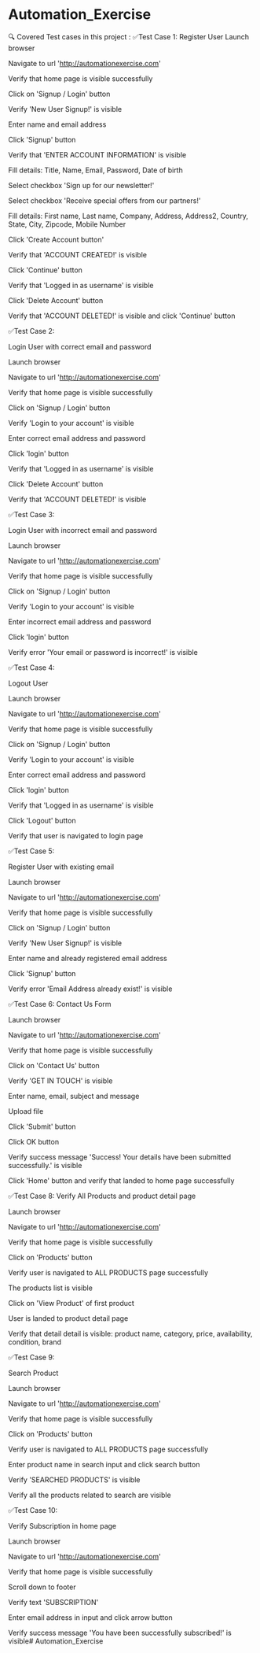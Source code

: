 # Automation_Exercise
🔍️ Covered Test cases in this project :
✅Test Case 1: Register User
Launch browser

Navigate to url 'http://automationexercise.com' 

Verify that home page is visible successfully

Click on 'Signup / Login' button

Verify 'New User Signup!' is visible

Enter name and email address

Click 'Signup' button 

Verify that 'ENTER ACCOUNT INFORMATION' is visible

Fill details: Title, Name, Email, Password, Date of birth

Select checkbox 'Sign up for our newsletter!'

Select checkbox 'Receive special offers from our partners!'

Fill details: First name, Last name, Company, Address, Address2, Country, State, City, Zipcode, Mobile Number

Click 'Create Account button' 

Verify that 'ACCOUNT CREATED!' is visible

Click 'Continue' button 

Verify that 'Logged in as username' is visible

Click 'Delete Account' button 

Verify that 'ACCOUNT DELETED!' is visible and click 'Continue' button

✅Test Case 2: 

Login User with correct email and password

Launch browser

Navigate to url 'http://automationexercise.com'

Verify that home page is visible successfully

Click on 'Signup / Login' button

Verify 'Login to your account' is visible

Enter correct email address and password

Click 'login' button

Verify that 'Logged in as username' is visible

Click 'Delete Account' button

Verify that 'ACCOUNT DELETED!' is visible

✅Test Case 3: 

Login User with incorrect email and password

Launch browser

Navigate to url 'http://automationexercise.com'

Verify that home page is visible successfully

Click on 'Signup / Login' button

Verify 'Login to your account' is visible

Enter incorrect email address and password

Click 'login' button

Verify error 'Your email or password is incorrect!' is visible

✅Test Case 4: 

Logout User

Launch browser

Navigate to url 'http://automationexercise.com'

Verify that home page is visible successfully

Click on 'Signup / Login' button

Verify 'Login to your account' is visible

Enter correct email address and password

Click 'login' button

Verify that 'Logged in as username' is visible

Click 'Logout' button

Verify that user is navigated to login page

✅Test Case 5: 

Register User with existing email

Launch browser

Navigate to url 'http://automationexercise.com'

Verify that home page is visible successfully

Click on 'Signup / Login' button

Verify 'New User Signup!' is visible

Enter name and already registered email address

Click 'Signup' button

Verify error 'Email Address already exist!' is visible

✅Test Case 6: Contact Us Form

Launch browser

Navigate to url 'http://automationexercise.com'

Verify that home page is visible successfully

Click on 'Contact Us' button

Verify 'GET IN TOUCH' is visible

Enter name, email, subject and message

Upload file

Click 'Submit' button

Click OK button

Verify success message 'Success! Your details have been submitted successfully.' is visible

Click 'Home' button and verify that landed to home page successfully

✅Test Case 8: Verify All Products and product detail page

Launch browser

Navigate to url 'http://automationexercise.com'

Verify that home page is visible successfully

Click on 'Products' button

Verify user is navigated to ALL PRODUCTS page successfully

The products list is visible

Click on 'View Product' of first product

User is landed to product detail page

Verify that detail detail is visible: product name, category, price, availability, condition, brand

✅Test Case 9: 

Search Product

Launch browser

Navigate to url 'http://automationexercise.com'

Verify that home page is visible successfully

Click on 'Products' button

Verify user is navigated to ALL PRODUCTS page successfully

Enter product name in search input and click search button

Verify 'SEARCHED PRODUCTS' is visible

Verify all the products related to search are visible

✅Test Case 10: 

Verify Subscription in home page

Launch browser

Navigate to url 'http://automationexercise.com'

Verify that home page is visible successfully

Scroll down to footer

Verify text 'SUBSCRIPTION'

Enter email address in input and click arrow button

Verify success message 'You have been successfully subscribed!' is visible# Automation_Exercise
